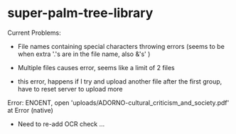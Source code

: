 # super-palm-tree-library

Current Problems:

* File names containing special characters throwing errors (seems to be when extra '.'s are in the file name, also &'s' )
* Multiple files causes error, seems like a limit of 2 files

* this error, happens if I try and upload another file after the first group, have to reset server to upload more

Error: ENOENT, open 'uploads/ADORNO-cultural_criticism_and_society.pdf'
    at Error (native)

* Need to re-add OCR check ... 

